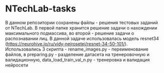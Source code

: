 # NTechLab-tasks
В данном репозитории сохранены файлы - решения тестовых заданий от NTechLab. В первой папке хранится решение задачи о нахождении максимального подмассива, 
во второй -  решение задачи о распознавании лиц. В данной задаче использовалась модель resnet34 (https://neurohive.io/ru/vidy-nejrosetej/resnet-34-50-101/).
Использовались 3 скрипта - rename_images.py - переименование файлов, в preparing.py - разделение датасета на тренеровочную и валидационную, 
data_load_train_val_n.py - тренеровка и валидация нейросети
